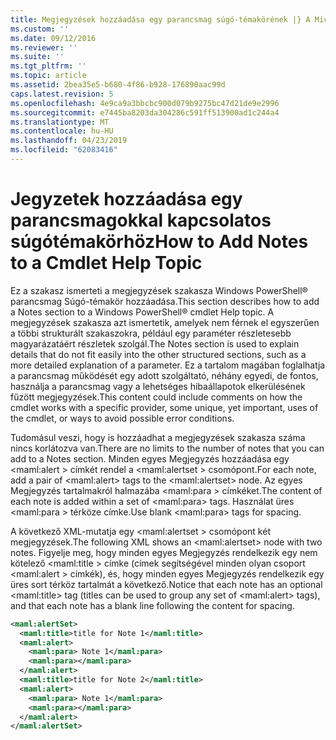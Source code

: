 ```yaml
---
title: Megjegyzések hozzáadása egy parancsmag súgó-témakörének |} A Microsoft Docs
ms.custom: ''
ms.date: 09/12/2016
ms.reviewer: ''
ms.suite: ''
ms.tgt_pltfrm: ''
ms.topic: article
ms.assetid: 2bea35e5-b680-4f86-b928-176890aac99d
caps.latest.revision: 5
ms.openlocfilehash: 4e9ca9a3bbcbc900d079b9275bc47d21de9e2996
ms.sourcegitcommit: e7445ba8203da304286c591ff513900ad1c244a4
ms.translationtype: MT
ms.contentlocale: hu-HU
ms.lasthandoff: 04/23/2019
ms.locfileid: "62083416"
---
```

# <a name="how-to-add-notes-to-a-cmdlet-help-topic"></a><span data-ttu-id="50729-102">Jegyzetek hozzáadása egy parancsmagokkal kapcsolatos súgótémakörhöz</span><span class="sxs-lookup"><span data-stu-id="50729-102">How to Add Notes to a Cmdlet Help Topic</span></span>

<span data-ttu-id="50729-103">Ez a szakasz ismerteti a megjegyzések szakasza Windows PowerShell® parancsmag Súgó-témakör hozzáadása.</span><span class="sxs-lookup"><span data-stu-id="50729-103">This section describes how to add a Notes section to a Windows PowerShell® cmdlet Help topic.</span></span> <span data-ttu-id="50729-104">A megjegyzések szakasza azt ismertetik, amelyek nem férnek el egyszerűen a többi strukturált szakaszokra, például egy paraméter részletesebb magyarázatáért részletek szolgál.</span><span class="sxs-lookup"><span data-stu-id="50729-104">The Notes section is used to explain details that do not fit easily into the other structured sections, such as a more detailed explanation of a parameter.</span></span> <span data-ttu-id="50729-105">Ez a tartalom magában foglalhatja a parancsmag működését egy adott szolgáltató, néhány egyedi, de fontos, használja a parancsmag vagy a lehetséges hibaállapotok elkerülésének fűzött megjegyzések.</span><span class="sxs-lookup"><span data-stu-id="50729-105">This content could include comments on how the cmdlet works with a specific provider, some unique, yet important, uses of the cmdlet, or ways to avoid possible error conditions.</span></span>

<span data-ttu-id="50729-106">Tudomásul veszi, hogy is hozzáadhat a megjegyzések szakasza száma nincs korlátozva van.</span><span class="sxs-lookup"><span data-stu-id="50729-106">There are no limits to the number of notes that you can add to a Notes section.</span></span> <span data-ttu-id="50729-107">Minden egyes Megjegyzés hozzáadása egy \<maml:alert > címkét rendel a \<maml:alertset > csomópont.</span><span class="sxs-lookup"><span data-stu-id="50729-107">For each note, add a pair of \<maml:alert> tags to the \<maml:alertset> node.</span></span> <span data-ttu-id="50729-108">Az egyes Megjegyzés tartalmakról halmazába \<maml:para > címkéket.</span><span class="sxs-lookup"><span data-stu-id="50729-108">The content of each note is added within a set of \<maml:para> tags.</span></span> <span data-ttu-id="50729-109">Használat üres \<maml:para > térköze címke.</span><span class="sxs-lookup"><span data-stu-id="50729-109">Use blank \<maml:para> tags for spacing.</span></span>

<span data-ttu-id="50729-110">A következő XML-mutatja egy \<maml:alertset > csomópont két megjegyzések.</span><span class="sxs-lookup"><span data-stu-id="50729-110">The following XML shows an \<maml:alertset> node with two notes.</span></span> <span data-ttu-id="50729-111">Figyelje meg, hogy minden egyes Megjegyzés rendelkezik egy nem kötelező \<maml:title > címke (címek segítségével minden olyan csoport \<maml:alert > címkék), és, hogy minden egyes Megjegyzés rendelkezik egy üres sort térköz tartalmát a következő.</span><span class="sxs-lookup"><span data-stu-id="50729-111">Notice that each note has an optional \<maml:title> tag (titles can be used to group any set of \<maml:alert> tags), and that each note has a blank line following the content for spacing.</span></span>

```xml
<maml:alertSet>
  <maml:title>title for Note 1</maml:title>
  <maml:alert>
    <maml:para> Note 1</maml:para>
    <maml:para></maml:para>
  </maml:alert>
  <maml:title>title for Note 2</maml:title>
  <maml:alert>
    <maml:para> Note 1</maml:para>
    <maml:para></maml:para>
  </maml:alert>
</maml:alertSet>
```



